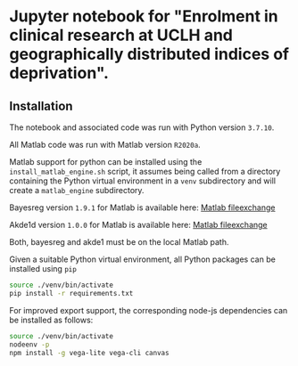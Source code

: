 # Jupyter notebook for  "Enrolment in clinical research at UCLH and geographically distributed indices of deprivation".

## Installation


The notebook and associated code was run with Python version `3.7.10`.

All Matlab code was run with Matlab version  `R2020a`.

Matlab support for python can be installed using the `install_matlab_engine.sh` script, it assumes being called from a directory containing the Python virtual environment in a `venv` subdirectory and will create a `matlab_engine` subdirectory.

Bayesreg version `1.9.1` for Matlab is available here: [Matlab fileexchange](https://uk.mathworks.com/matlabcentral/fileexchange/60823-flexible-bayesian-penalized-regression-modelling)

Akde1d version `1.0.0` for Matlab is available here: [Matlab fileexchange](https://uk.mathworks.com/matlabcentral/fileexchange/58309-adaptive-kernel-density-estimation-in-one-dimension)

Both, bayesreg and akde1 must be on the local Matlab path.

Given a suitable Python virtual environment, all Python packages can be installed using `pip`
```sh
source ./venv/bin/activate
pip install -r requirements.txt
```

For improved export support, the corresponding node-js dependencies can be installed as follows:

```sh
source ./venv/bin/activate
nodeenv -p
npm install -g vega-lite vega-cli canvas
```

